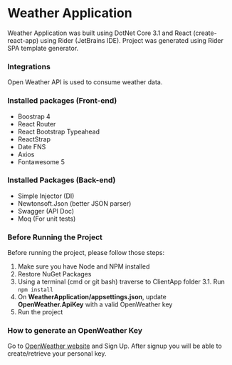 # Weather Application

Weather Application was built using DotNet Core 3.1 and React (create-react-app) using Rider (JetBrains IDE).
Project was generated using Rider SPA template generator.  

### Integrations
Open Weather API is used to consume weather data.

### Installed packages (Front-end)
- Boostrap 4
- React Router
- React Bootstrap Typeahead
- ReactStrap
- Date FNS
- Axios
- Fontawesome 5

### Installed Packages (Back-end)
- Simple Injector (DI)
- Newtonsoft.Json (better JSON parser)
- Swagger (API Doc)
- Moq (For unit tests)

### Before Running the Project

Before running the project, please follow those steps:

1. Make sure you have Node and NPM installed
2. Restore NuGet Packages
3. Using a terminal (cmd or git bash) traverse to ClientApp folder
3.1. Run `npm install`
4. On **WeatherApplication/appsettings.json**, update **OpenWeather.ApiKey** with a valid OpenWeather key
5. Run the project


### How to generate an OpenWeather Key
Go to [OpenWeather website](https://openweathermap.org/) and Sign Up.
After signup you will be able to create/retrieve your personal key.






